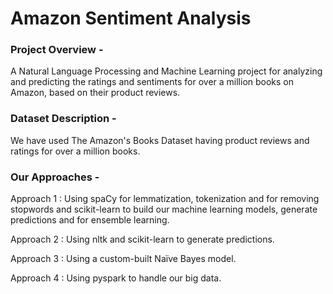 # Amazon Sentiment Analysis


### Project Overview - 
A Natural Language Processing and Machine Learning project for analyzing and predicting the ratings and sentiments for over a million books on Amazon, based on their product reviews. 

### Dataset Description - 
We have used The Amazon's Books Dataset having product reviews and ratings for over a million books. 

### Our Approaches -  

Approach 1 : Using spaCy for lemmatization, tokenization and for removing stopwords and scikit-learn to build our machine learning models, generate predictions and for ensemble learning.

Approach 2 : Using nltk and scikit-learn to generate predictions.

Approach 3 : Using a custom-built Naïve Bayes model.

Approach 4 : Using pyspark to handle our big data.



